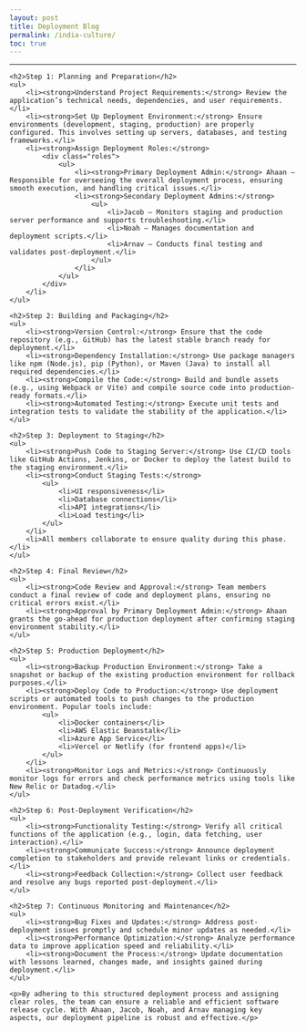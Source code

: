 ```yaml
---
layout: post
title: Deployment Blog
permalink: /india-culture/
toc: true
---
```



<html>
<body>
    <hr>

    <h2>Step 1: Planning and Preparation</h2>
    <ul>
        <li><strong>Understand Project Requirements:</strong> Review the application’s technical needs, dependencies, and user requirements.</li>
        <li><strong>Set Up Deployment Environment:</strong> Ensure environments (development, staging, production) are properly configured. This involves setting up servers, databases, and testing frameworks.</li>
        <li><strong>Assign Deployment Roles:</strong>
            <div class="roles">
                <ul>
                    <li><strong>Primary Deployment Admin:</strong> Ahaan – Responsible for overseeing the overall deployment process, ensuring smooth execution, and handling critical issues.</li>
                    <li><strong>Secondary Deployment Admins:</strong>
                        <ul>
                            <li>Jacob – Monitors staging and production server performance and supports troubleshooting.</li>
                            <li>Noah – Manages documentation and deployment scripts.</li>
                            <li>Arnav – Conducts final testing and validates post-deployment.</li>
                        </ul>
                    </li>
                </ul>
            </div>
        </li>
    </ul>

    <h2>Step 2: Building and Packaging</h2>
    <ul>
        <li><strong>Version Control:</strong> Ensure that the code repository (e.g., GitHub) has the latest stable branch ready for deployment.</li>
        <li><strong>Dependency Installation:</strong> Use package managers like npm (Node.js), pip (Python), or Maven (Java) to install all required dependencies.</li>
        <li><strong>Compile the Code:</strong> Build and bundle assets (e.g., using Webpack or Vite) and compile source code into production-ready formats.</li>
        <li><strong>Automated Testing:</strong> Execute unit tests and integration tests to validate the stability of the application.</li>
    </ul>

    <h2>Step 3: Deployment to Staging</h2>
    <ul>
        <li><strong>Push Code to Staging Server:</strong> Use CI/CD tools like GitHub Actions, Jenkins, or Docker to deploy the latest build to the staging environment.</li>
        <li><strong>Conduct Staging Tests:</strong>
            <ul>
                <li>UI responsiveness</li>
                <li>Database connections</li>
                <li>API integrations</li>
                <li>Load testing</li>
            </ul>
        </li>
        <li>All members collaborate to ensure quality during this phase.</li>
    </ul>

    <h2>Step 4: Final Review</h2>
    <ul>
        <li><strong>Code Review and Approval:</strong> Team members conduct a final review of code and deployment plans, ensuring no critical errors exist.</li>
        <li><strong>Approval by Primary Deployment Admin:</strong> Ahaan grants the go-ahead for production deployment after confirming staging environment stability.</li>
    </ul>

    <h2>Step 5: Production Deployment</h2>
    <ul>
        <li><strong>Backup Production Environment:</strong> Take a snapshot or backup of the existing production environment for rollback purposes.</li>
        <li><strong>Deploy Code to Production:</strong> Use deployment scripts or automated tools to push changes to the production environment. Popular tools include:
            <ul>
                <li>Docker containers</li>
                <li>AWS Elastic Beanstalk</li>
                <li>Azure App Service</li>
                <li>Vercel or Netlify (for frontend apps)</li>
            </ul>
        </li>
        <li><strong>Monitor Logs and Metrics:</strong> Continuously monitor logs for errors and check performance metrics using tools like New Relic or Datadog.</li>
    </ul>

    <h2>Step 6: Post-Deployment Verification</h2>
    <ul>
        <li><strong>Functionality Testing:</strong> Verify all critical functions of the application (e.g., login, data fetching, user interaction).</li>
        <li><strong>Communicate Success:</strong> Announce deployment completion to stakeholders and provide relevant links or credentials.</li>
        <li><strong>Feedback Collection:</strong> Collect user feedback and resolve any bugs reported post-deployment.</li>
    </ul>

    <h2>Step 7: Continuous Monitoring and Maintenance</h2>
    <ul>
        <li><strong>Bug Fixes and Updates:</strong> Address post-deployment issues promptly and schedule minor updates as needed.</li>
        <li><strong>Performance Optimization:</strong> Analyze performance data to improve application speed and reliability.</li>
        <li><strong>Document the Process:</strong> Update documentation with lessons learned, changes made, and insights gained during deployment.</li>
    </ul>

    <p>By adhering to this structured deployment process and assigning clear roles, the team can ensure a reliable and efficient software release cycle. With Ahaan, Jacob, Noah, and Arnav managing key aspects, our deployment pipeline is robust and effective.</p>


</body>
</html>